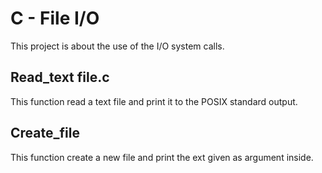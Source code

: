 # C - File I/O

This project is about the use of the I/O system calls.

## Read_text file.c

This function read a text file and print it to the POSIX standard output.

## Create_file

This function create a new file and print the ext given as argument inside.

